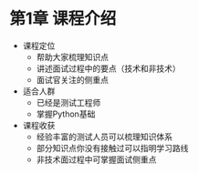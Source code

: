 # 第1章 课程介绍

- 课程定位
	- 帮助大家梳理知识点
	- 讲述面试过程中的要点（技术和非技术）
	- 面试官关注的侧重点
- 适合人群
	- 已经是测试工程师
	- 掌握Python基础   
- 课程收获
	- 经验丰富的测试人员可以梳理知识体系
	- 部分知识点你没有接触过可以指明学习路线
	- 非技术面过程中可掌握面试侧重点 